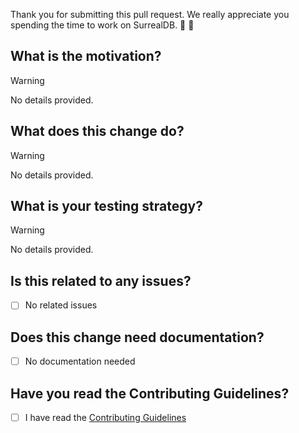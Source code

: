Thank you for submitting this pull request. We really appreciate you spending the time to work on SurrealDB. 🚀 🎉 

## What is the motivation?

<!-- Please provide details on the motivation for why you have made this change.-->

> [!WARNING]
No details provided.

## What does this change do?

<!-- Please provide a description of what this pull request does, and how it solves the problem. -->

> [!WARNING]
> No details provided.

## What is your testing strategy?

<!-- Write your test plan here. Please provide us with clear instructions on how you verified your changes work. -->

> [!WARNING]
> No details provided.

## Is this related to any issues?

<!-- If this pull request is related to other pull requests, or resolves any issues, then link all related or closed items here, using 'Closes #101' or 'Fixes #101' to automatically close any linked issues. -->

- [ ] No related issues

## Does this change need documentation?

<!-- If this pull request requires changes, updates, or improvements to the documentation, then add a corresponding issue on the https://github.com/surrealdb/docs.surrealdb.com repository, and link to it here. -->

- [ ] No documentation needed

## Have you read the Contributing Guidelines?

<!-- All pull requests require that the contributing guidelines have been read and agreed to. -->

- [ ] I have read the [Contributing Guidelines](https://github.com/surrealdb/surrealdb/blob/main/CONTRIBUTING.md)
